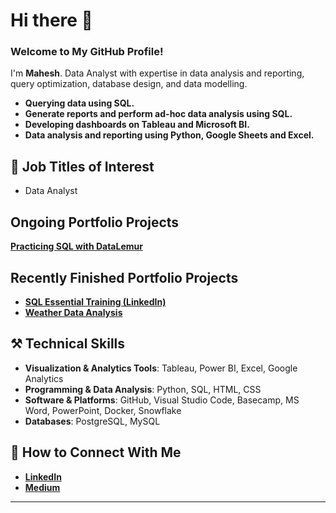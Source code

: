 # Hi there 👋
### Welcome to My GitHub Profile!

I'm **Mahesh**. Data Analyst with expertise in data analysis and reporting, query optimization, database design, and data modelling.

- **Querying data using SQL.**
- **Generate reports and perform ad-hoc data analysis using SQL.**
- **Developing dashboards on Tableau and Microsoft BI.**
- **Data analysis and reporting using Python, Google Sheets and Excel.**

## 💫 Job Titles of Interest

- Data Analyst

## Ongoing Portfolio Projects

[__Practicing SQL with DataLemur__](https://github.com/mahesh989/Data-Analysis-with-SQL-and-Python/tree/main/Practicing%20SQL%20with%20DataLemur)

## Recently Finished Portfolio Projects

- [__SQL Essential Training (LinkedIn)__](https://github.com/mahesh989/Data-Analysis-with-SQL-and-Python/tree/main/SQL_Essential_training_Linkedin)
- [__Weather Data Analysis__](https://github.com/mahesh989/Data-Analysis-with-SQL-and-Python/tree/main/Weather)

## ⚒️ Technical Skills

- **Visualization & Analytics Tools**: Tableau, Power BI, Excel, Google Analytics
- **Programming & Data Analysis**: Python, SQL, HTML, CSS
- **Software & Platforms**: GitHub, Visual Studio Code, Basecamp, MS Word, PowerPoint, Docker, Snowflake
- **Databases**: PostgreSQL, MySQL

## 📕 How to Connect With Me

- [__LinkedIn__](https://www.linkedin.com/in/maheshwortiwari/)
- [__Medium__](https://medium.com/@maheshtwari99)


---
